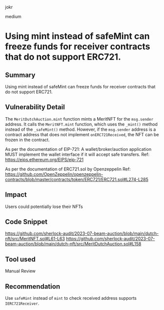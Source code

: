jokr

medium

# Using mint instead of safeMint can freeze funds for receiver contracts that do not support ERC721.

## Summary

Using mint instead of safeMint can freeze funds for receiver contracts that do not support ERC721.

## Vulnerability Detail

The `MeritDutchAuction.mint` function mints a MeritNFT for the `msg.sender` address. It calls the `MeritNFT.mint` function, which uses the `_mint()` method instead of the `_safeMint()` method. However, if the `msg.sender` address is a contract address that does not  implement `onERC721Received`, the NFT can be frozen in the contract.

As per the documentation of EIP-721:
A wallet/broker/auction application MUST implement the wallet interface if it will accept safe transfers.
Ref: https://eips.ethereum.org/EIPS/eip-721

As per the documentation of ERC721.sol by Openzeppelin
Ref: https://github.com/OpenZeppelin/openzeppelin-contracts/blob/master/contracts/token/ERC721/ERC721.sol#L274-L285

## Impact

Users could potentially lose their NFTs

## Code Snippet

https://github.com/sherlock-audit/2023-07-beam-auction/blob/main/dutch-nft/src/MeritNFT.sol#L61-L63
https://github.com/sherlock-audit/2023-07-beam-auction/blob/main/dutch-nft/src/MeritDutchAuction.sol#L158

## Tool used

Manual Review

## Recommendation

Use `safeMint` instead of `mint` to check received address supports `IERC721Receiver`.
